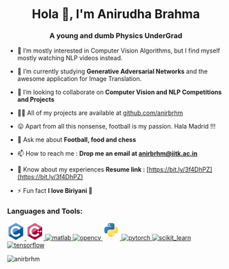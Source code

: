 <h1 align="center">Hola 👋, I'm Anirudha Brahma</h1>
<h3 align="center">A young and dumb Physics UnderGrad</h3>

- 👀 I’m mostly interested in Computer Vision Algorithms, but I find myself mostly watching NLP videos instead. 

- 🌱 I’m currently studying **Generative Adversarial Networks** and the awesome application for Image Translation. 

- 👯 I’m looking to collaborate on **Computer Vision and NLP Competitions and Projects**

- 👨‍💻 All of my projects are available at [github.com/anirbrhm](github.com/anirbrhm)

- 😛 Apart from all this nonsense, football is my passion. Hala Madrid !!!

- 💬 Ask me about **Football, food and chess**

- 📫 How to reach me : **Drop me an email at anirbrhm@iitk.ac.in**

- 📄 Know about my experiences **Resume link :** [https://bit.ly/3f4DhPZ](https://bit.ly/3f4DhPZ)

- ⚡ Fun fact **I love Biriyani 🧡**

<h3 align="left">Languages and Tools:</h3>
<p align="left"> <a href="https://www.cprogramming.com/" target="_blank"> <img src="https://raw.githubusercontent.com/devicons/devicon/master/icons/c/c-original.svg" alt="c" width="40" height="40"/> </a> <a href="https://www.w3schools.com/cpp/" target="_blank"> <img src="https://raw.githubusercontent.com/devicons/devicon/master/icons/cplusplus/cplusplus-original.svg" alt="cplusplus" width="40" height="40"/> </a> <a href="https://www.mathworks.com/" target="_blank"> <img src="https://raw.githubusercontent.com/simple-icons/simple-icons/master/icons/mathworks.svg" alt="matlab" width="40" height="40"/> </a> <a href="https://opencv.org/" target="_blank"> <img src="https://www.vectorlogo.zone/logos/opencv/opencv-icon.svg" alt="opencv" width="40" height="40"/> </a> <a href="https://www.python.org" target="_blank"> <img src="https://raw.githubusercontent.com/devicons/devicon/master/icons/python/python-original.svg" alt="python" width="40" height="40"/> </a> <a href="https://pytorch.org/" target="_blank"> <img src="https://www.vectorlogo.zone/logos/pytorch/pytorch-icon.svg" alt="pytorch" width="40" height="40"/> </a> <a href="https://scikit-learn.org/" target="_blank"> <img src="https://upload.wikimedia.org/wikipedia/commons/0/05/Scikit_learn_logo_small.svg" alt="scikit_learn" width="40" height="40"/> </a> <a href="https://www.tensorflow.org" target="_blank"> <img src="https://www.vectorlogo.zone/logos/tensorflow/tensorflow-icon.svg" alt="tensorflow" width="40" height="40"/> </a> </p>

<p><img align="center" src="https://github-readme-stats.vercel.app/api/top-langs?username=anirbrhm&show_icons=true&locale=en&layout=compact" alt="anirbrhm" /></p>


<!---
anirbrhm/anirbrhm is a ✨ special ✨ repository because its `README.md` (this file) appears on your GitHub profile.
You can click the Preview link to take a look at your changes.
--->
